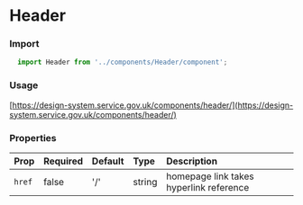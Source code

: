 Header
==========

### Import
```js
  import Header from '../components/Header/component';
```
<!-- STORY -->

### Usage

[https://design-system.service.gov.uk/components/header/](https://design-system.service.gov.uk/components/header/)

### Properties
Prop | Required | Default | Type | Description
:--- | :------- | :------ | :--- | :----------
`href` | false | '/' | string | homepage link takes hyperlink reference